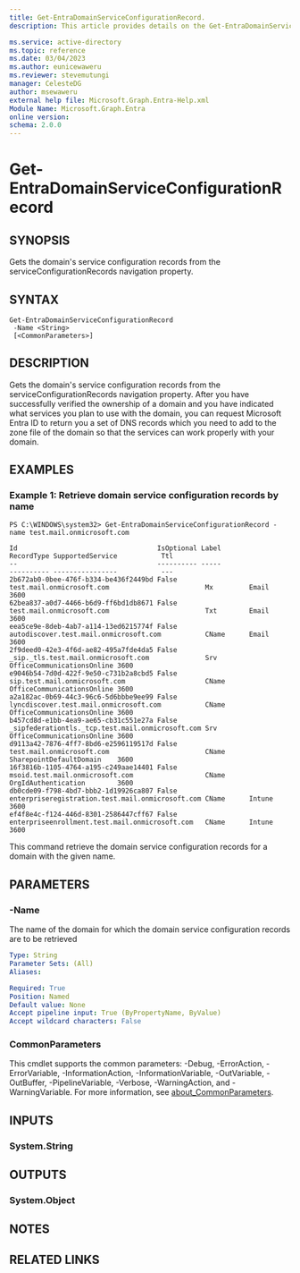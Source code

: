```yaml
---
title: Get-EntraDomainServiceConfigurationRecord.
description: This article provides details on the Get-EntraDomainServiceConfigurationRecord command.

ms.service: active-directory
ms.topic: reference
ms.date: 03/04/2023
ms.author: eunicewaweru
ms.reviewer: stevemutungi
manager: CelesteDG
author: msewaweru
external help file: Microsoft.Graph.Entra-Help.xml
Module Name: Microsoft.Graph.Entra
online version:
schema: 2.0.0
---
```


# Get-EntraDomainServiceConfigurationRecord

## SYNOPSIS
Gets the domain's service configuration records from the serviceConfigurationRecords navigation property.

## SYNTAX

```
Get-EntraDomainServiceConfigurationRecord 
 -Name <String> 
 [<CommonParameters>]
```

## DESCRIPTION
Gets the domain's service configuration records from the serviceConfigurationRecords navigation property. 
After you have successfully verified the ownership of a domain and you have indicated what services you plan to use with the domain, you can request Microsoft Entra ID to return you a set of DNS records which you need to add to the zone file of the domain so that the services can work properly with your domain.

## EXAMPLES

### Example 1: Retrieve domain service configuration records by name
```
PS C:\WINDOWS\system32> Get-EntraDomainServiceConfigurationRecord -name test.mail.onmicrosoft.com

Id                                   IsOptional Label                                            RecordType SupportedService           Ttl
--                                   ---------- -----                                            ---------- ----------------           ---
2b672ab0-0bee-476f-b334-be436f2449bd False      test.mail.onmicrosoft.com                        Mx         Email                      3600
62bea837-a0d7-4466-b6d9-ff6bd1db8671 False      test.mail.onmicrosoft.com                        Txt        Email                      3600
eea5ce9e-8deb-4ab7-a114-13ed6215774f False      autodiscover.test.mail.onmicrosoft.com           CName      Email                      3600
2f9deed0-42e3-4f6d-ae82-495a7fde4da5 False      _sip._tls.test.mail.onmicrosoft.com              Srv        OfficeCommunicationsOnline 3600
e9046b54-7d0d-422f-9e50-c731b2a8cbd5 False      sip.test.mail.onmicrosoft.com                    CName      OfficeCommunicationsOnline 3600
a2a182ac-0b69-44c3-96c6-5d6bbbe9ee99 False      lyncdiscover.test.mail.onmicrosoft.com           CName      OfficeCommunicationsOnline 3600
b457cd8d-e1bb-4ea9-ae65-cb31c551e27a False      _sipfederationtls._tcp.test.mail.onmicrosoft.com Srv        OfficeCommunicationsOnline 3600
d9113a42-7876-4ff7-8bd6-e2596119517d False      test.mail.onmicrosoft.com                        CName      SharepointDefaultDomain    3600
16f3816b-1105-4764-a195-c249aae14401 False      msoid.test.mail.onmicrosoft.com                  CName      OrgIdAuthentication        3600
db0cde09-f798-4bd7-bbb2-1d19926ca807 False      enterpriseregistration.test.mail.onmicrosoft.com CName      Intune                     3600
ef4f8e4c-f124-446d-8301-2586447cff67 False      enterpriseenrollment.test.mail.onmicrosoft.com   CName      Intune                     3600
```

This command retrieve the domain service configuration records for a domain with the given name.

## PARAMETERS

### -Name
The name of the domain for which the domain service configuration records are to be retrieved

```yaml
Type: String
Parameter Sets: (All)
Aliases:

Required: True
Position: Named
Default value: None
Accept pipeline input: True (ByPropertyName, ByValue)
Accept wildcard characters: False
```

### CommonParameters
This cmdlet supports the common parameters: -Debug, -ErrorAction, -ErrorVariable, -InformationAction, -InformationVariable, -OutVariable, -OutBuffer, -PipelineVariable, -Verbose, -WarningAction, and -WarningVariable. For more information, see [about_CommonParameters](http://go.microsoft.com/fwlink/?LinkID=113216).

## INPUTS

### System.String
## OUTPUTS

### System.Object
## NOTES

## RELATED LINKS
